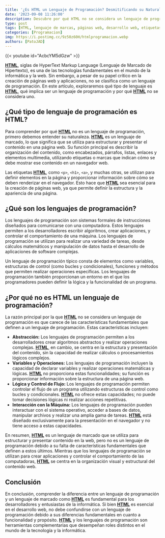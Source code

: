 ```yaml
---
title: '¿Es HTML un Lenguaje de Programación? Desmitificando su Naturaleza'
date: '2023-09-08 11:26:00'
description: Descubre por qué HTML no se considera un lenguaje de programación y comprende las diferencias clave entre los lenguajes de marcado y los lenguajes de programación. Exploraremos la función de HTML en la web y por qué no cumple con las características esenciales de un lenguaje de programación.
type: post
tags: [HTML, lenguaje de marcas, páginas web, desarrollo web, etiquetas HTML, estructura web, lenguaje de marcado, lenguaje de marcado de hipertexto, HTML5, HTML4, HTML3, HTML2, HTML1, Lenguaje de Programación, Lenguaje de Marcado, Desarrollo Web, Diferencia, Programación Web, programacion web, desarrollo web, web, programcion, lenguaje]
categories: [Programacion]
img: https://i.postimg.cc/9z50z60H/htmlprogramacion.webp
authors: [PatoJAD]
---
```


{{< youtube id="AcbcYM5dGzw" >}}

**[HTML](/post/2023/08/html-el-lenguaje-fundamental-de-la-web/)**, siglas de HyperText Markup Language (Lenguaje de Marcado de Hipertexto), es una de las tecnologías fundamentales en el mundo de la informática y la web. Sin embargo, a pesar de su papel crítico en la creación de páginas web y aplicaciones, no se clasifica como un lenguaje de programación. En este artículo, exploraremos qué tipo de lenguaje es **[HTML](/post/2023/08/html-el-lenguaje-fundamental-de-la-web/)**, qué implica ser un lenguaje de programación y por qué **[HTML](/post/2023/08/html-el-lenguaje-fundamental-de-la-web/)** no se considera uno.

## ¿Qué tipo de lenguaje de programación es HTML?

Para comprender por qué **[HTML](/post/2023/08/html-el-lenguaje-fundamental-de-la-web/)** no es un lenguaje de programación, primero debemos entender su naturaleza. **[HTML](/post/2023/08/html-el-lenguaje-fundamental-de-la-web/)** es un lenguaje de marcado, lo que significa que se utiliza para estructurar y presentar el contenido en una página web. Su función principal es describir la organización del contenido, como encabezados, párrafos, listas, enlaces y elementos multimedia, utilizando etiquetas o marcas que indican cómo se debe mostrar ese contenido en un navegador web.

Las etiquetas **[HTML](/post/2023/08/html-el-lenguaje-fundamental-de-la-web/)**, como `<p>`, `<h1>`, `<a>`, y muchas otras, se utilizan para definir elementos en la página y proporcionar información sobre cómo se deben renderizar en el navegador. Esto hace que **[HTML](/post/2023/08/html-el-lenguaje-fundamental-de-la-web/)** sea esencial para la creación de páginas web, ya que permite definir la estructura y la apariencia de una página.

## ¿Qué son los lenguajes de programación?

Los lenguajes de programación son sistemas formales de instrucciones diseñados para comunicarse con una computadora. Estos lenguajes permiten a los desarrolladores escribir algoritmos, crear aplicaciones, y controlar el comportamiento de una máquina. Los lenguajes de programación se utilizan para realizar una variedad de tareas, desde cálculos matemáticos y manipulación de datos hasta el desarrollo de aplicaciones de software complejas.

Un lenguaje de programación típico consta de elementos como variables, estructuras de control (como bucles y condicionales), funciones y métodos que permiten realizar operaciones específicas. Los lenguajes de programación también proporcionan un entorno en el que los programadores pueden definir la lógica y la funcionalidad de un programa.

## ¿Por qué no es HTML un lenguaje de programación?

La razón principal por la que **[HTML](/post/2023/08/html-el-lenguaje-fundamental-de-la-web/)** no se considera un lenguaje de programación es que carece de las características fundamentales que definen a un lenguaje de programación. Estas características incluyen:

* **Abstracción:** Los lenguajes de programación permiten a los desarrolladores crear algoritmos abstractos y realizar operaciones complejas. **[HTML](/post/2023/08/html-el-lenguaje-fundamental-de-la-web/)**, en cambio, se centra en la estructura y presentación del contenido, sin la capacidad de realizar cálculos o procesamientos lógicos complejos.
* **Variables y Operaciones:** Los lenguajes de programación incluyen la capacidad de declarar variables y realizar operaciones matemáticas y lógicas. **[HTML](/post/2023/08/html-el-lenguaje-fundamental-de-la-web/)** no proporciona estas funcionalidades; su función es proporcionar información sobre la estructura de una página web.
* **Lógica y Control de Flujo:** Los lenguajes de programación permiten controlar el flujo de un programa utilizando estructuras de control como bucles y condicionales. **[HTML](/post/2023/08/html-el-lenguaje-fundamental-de-la-web/)** no ofrece estas capacidades; no puede tomar decisiones lógicas ni realizar acciones repetitivas.
* **Interacción con la Máquina:** Los lenguajes de programación pueden interactuar con el sistema operativo, acceder a bases de datos, manipular archivos y realizar una amplia gama de tareas. **[HTML](/post/2023/08/html-el-lenguaje-fundamental-de-la-web/)** está diseñado exclusivamente para la presentación en el navegador y no tiene acceso a estas capacidades.

En resumen, **[HTML](/post/2023/08/html-el-lenguaje-fundamental-de-la-web/)** es un lenguaje de marcado que se utiliza para estructurar y presentar contenido en la web, pero no es un lenguaje de programación debido a su falta de características fundamentales que definen a estos últimos. Mientras que los lenguajes de programación se utilizan para crear aplicaciones y controlar el comportamiento de las computadoras, **[HTML](/post/2023/08/html-el-lenguaje-fundamental-de-la-web/)** se centra en la organización visual y estructural del contenido web.

## Conclusión

En conclusión, comprender la diferencia entre un lenguaje de programación y un lenguaje de marcado como **[HTML](/post/2023/08/html-el-lenguaje-fundamental-de-la-web/)** es fundamental para los desarrolladores y entusiastas de la informática. Si bien **[HTML](/post/2023/08/html-el-lenguaje-fundamental-de-la-web/)** es esencial en el desarrollo web, no debe confundirse con un lenguaje de programación debido a sus diferencias fundamentales en cuanto a funcionalidad y propósito. **[HTML](/post/2023/08/html-el-lenguaje-fundamental-de-la-web/)** y los lenguajes de programación son herramientas complementarias que desempeñan roles distintos en el mundo de la tecnología y la informática.